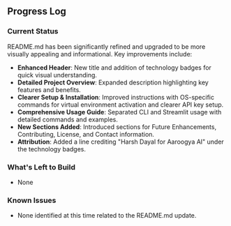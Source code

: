 ## Progress Log

### Current Status

README.md has been significantly refined and upgraded to be more visually appealing and informational. Key improvements include:

*   **Enhanced Header**: New title and addition of technology badges for quick visual understanding.
*   **Detailed Project Overview**: Expanded description highlighting key features and benefits.
*   **Clearer Setup & Installation**: Improved instructions with OS-specific commands for virtual environment activation and clearer API key setup.
*   **Comprehensive Usage Guide**: Separated CLI and Streamlit usage with detailed commands and examples.
*   **New Sections Added**: Introduced sections for Future Enhancements, Contributing, License, and Contact information.
*   **Attribution**: Added a line crediting "Harsh Dayal for Aaroogya AI" under the technology badges.

### What's Left to Build

*   None

### Known Issues

*   None identified at this time related to the README.md update. 
